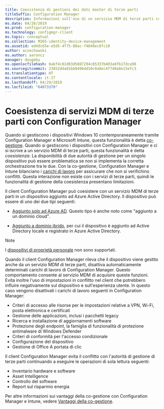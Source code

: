 ```yaml
---
title: Coesistenza di gestioni dei dati master di terze parti
titleSuffix: Configuration Manager
description: Informazioni sull'uso di un servizio MDM di terze parti con Configuration Manager
ms.date: 04/26/2019
ms.prod: configuration-manager
ms.technology: configmgr-client
ms.topic: conceptual
ms.collection: M365-identity-device-management
ms.assetid: ed4dc65e-e5d5-4f75-88ac-f4849ec8fc10
author: aczechowski
ms.author: aaroncz
manager: dougeby
ms.openlocfilehash: 6abf4c81d03d5887294c85337b403a6fb17dca98
ms.sourcegitcommit: 23852dda81bb8496dd10c0a8ec4f740a8e15efc3
ms.translationtype: HT
ms.contentlocale: it-IT
ms.lasthandoff: 04/29/2019
ms.locfileid: "64873370"
---
```

# <a name="third-party-mdm-coexistence-with-configuration-manager"></a>Coesistenza di servizi MDM di terze parti con Configuration Manager

Quando si gestiscono i dispositivi Windows 10 contemporaneamente tramite Configuration Manager e Microsoft Intune, questa funzionalità è detta [co-gestione](/sccm/comanage/overview). Quando si gestiscono i dispositivi con Configuration Manager e ci si iscrive a un servizio MDM di terze parti, questa funzionalità è detta *coesistenza*. La disponibilità di due autorità di gestione per un singolo dispositivo può essere problematica se non si implementa la corretta orchestrazione tra le due. Con la co-gestione, Configuration Manager e Intune bilanciano i [carichi di lavoro](/sccm/comanage/workloads) per assicurare che non si verifichino conflitti. Questa interazione non esiste con i servizi di terze parti, quindi le funzionalità di gestione della coesistenza presentano limitazioni.

Il client Configuration Manager può coesistere con un servizio MDM di terze parti in un dispositivo aggiunto ad Azure Active Directory. Il dispositivo può essere di uno dei due tipi seguenti:

- [Aggiunto solo ad Azure AD](https://docs.microsoft.com/azure/active-directory/devices/azureadjoin-plan). Questo tipo è anche noto come "aggiunto a un dominio cloud".  

- [Aggiunto a dominio ibrido](https://docs.microsoft.com/azure/active-directory/devices/hybrid-azuread-join-plan), per cui il dispositivo è aggiunto ad Active Directory locale e registrato in Azure Active Directory.  

> [!Note]  
> I [dispositivi di proprietà personale](https://docs.microsoft.com/windows/client-management/mdm/mdm-enrollment-of-windows-devices#connecting-personally-owned-devices-bring-your-own-device) non sono supportati.  

Quando il client Configuration Manager rileva che il dispositivo viene gestito anche da un servizio MDM di terze parti, disattiva automaticamente determinati carichi di lavoro di Configuration Manager. Questo comportamento consente al servizio MDM di acquisire queste funzioni. Evita inoltre l'uso di impostazioni in conflitto nel client che potrebbero influire negativamente sul dispositivo e sull'esperienza utente. In questo caso vengono disattivati i carichi di lavoro seguenti in Configuration Manager:

- Criteri di accesso alle risorse per le impostazioni relative a VPN, Wi-Fi, posta elettronica e certificati
- Gestione delle applicazioni, inclusi i pacchetti legacy
- Ricerca e installazione di aggiornamenti software
- Protezione degli endpoint, la famiglia di funzionalità di protezione antimalware di Windows Defender
- Criteri di conformità per l'accesso condizionale
- Configurazione del dispositivo
- Gestione di Office A portata di clic

Il client Configuration Manager evita il conflitto con l'autorità di gestione di terze parti continuando a eseguire le operazioni di sola lettura seguenti:

- Inventario hardware e software
- Asset Intelligence
- Controllo del software
- Report sul risparmio energia

Per altre informazioni sui vantaggi della co-gestione con Configuration Manager e Intune, vedere [Vantaggi della co-gestione](/sccm/comanage/overview#benefits).
